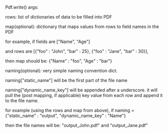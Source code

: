 Pdf.write() args:

rows: list of dictionaries of data to be filled into PDF

map(optional): dictionary that maps values from rows to field names in the PDF

for example, if fields are ["Name", "Age"]

and rows are [{"foo" : "John", "bar" : 25}, {"foo" : "Jane", "bar" : 30}], 

then map should be: {"Name" : "foo", "Age" : "bar"}

naming(optional): very simple naming convention dict.

naming["static_name"] will be the first part of the file name

naming["dynamic_name_key"] will be appended after a underscore. it will pull the (post mapping, if applicable) key value from each row and append it to the file name.

for example (using the rows and map from above), if naming = {"static_name" : "output", "dynamic_name_key" : "Name"}

then the file names will be: "output_John.pdf" and "output_Jane.pdf"